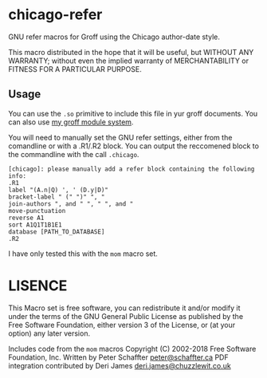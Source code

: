 # chicago-refer
GNU refer macros for Groff using the Chicago author-date style.

This macro distributed in the hope that it will be useful, but WITHOUT ANY
WARRANTY; without even the implied warranty of MERCHANTABILITY or
FITNESS FOR A PARTICULAR PURPOSE.

## Usage
You can use the `.so` primitive to include this file in yur groff documents.
You can also use [my groff module system](https://github.com/user18130814200115-2/groffscripts).

You will need to manually set the GNU refer settings, either from the comandline or with a
.R1/.R2 block.
You can output the reccomened block to the commandline with the call `.chicago`.
```
[chicago]: please manually add a refer block containing the following info:
.R1
label "(A.n|Q) ', ' (D.y|D)"
bracket-label " (" ")" ", "
join-authors ", and " ", " ", and "
move-punctuation
reverse A1
sort A1Q1T1B1E1
database [PATH_TO_DATABASE]
.R2
```

I have only tested this with the `mom` macro set.

# LISENCE
This Macro set is free software, you can redistribute it and/or modify it
under the terms of the GNU General Public License as published by
the Free Software Foundation, either version 3 of the License, or
(at your option) any later version.

Includes code from the `mom` macros
Copyright (C) 2002-2018  Free Software Foundation, Inc.
 Written by Peter Schaffter <peter@schaffter.ca>
 PDF integration contributed by Deri James <deri.james@chuzzlewit.co.uk>
